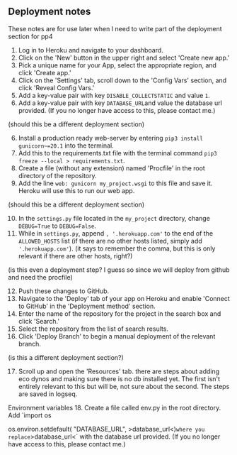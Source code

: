 ## Deployment notes
These notes are for use later when I need to write part of the deployment section for pp4

1. Log in to Heroku and navigate to your dashboard.
2. Click on the 'New' button in the upper right and select 'Create new app.'
3. Pick a unique name for your App, select the appropriate region, and click 'Create app.'
4. Click on the 'Settings' tab, scroll down to the 'Config Vars' section, and click 'Reveal Config Vars.'
5. Add a key-value pair with key `DISABLE_COLLECTSTATIC` and value `1`.
6. Add a key-value pair with key `DATABASE_URL`and value the database url provided. (If you no longer have access to this, please contact me.)

(should this be a different deployment section)

6. Install a production ready web-server by entering `pip3 install gunicorn~=20.1` into the terminal.
7. Add this to the requirements.txt file with the terminal command `pip3 freeze --local > requirements.txt`.
8. Create a file (without any extension) named 'Procfile' in the root directory of the repository.
9. Add the line `web: gunicorn my_project.wsgi` to this file and save it. Heroku will use this to run our web app.

(should this be a different deployment section)

10. In the `settings.py` file located in the `my_project` directory, change `DEBUG=True` to `DEBUG=False`.
11. While in `settings.py`, append `, '.herokuapp.com'` to the end of the `ALLOWED_HOSTS` list (if there are no other hosts listed, simply add `'.herokuapp.com'`). (it says to remember the comma, but this is only relevant if there are other hosts, right?)

(is this even a deployment step? I guess so since we will deploy from github and need the procfile)

12. Push these changes to GitHub.
13. Navigate to the 'Deploy' tab of your app on Heroku and enable 'Connect to GitHub' in the 'Deployment method' section.
14. Enter the name of the repository for the project in the search box and click 'Search.'
15. Select the repository from the list of search results.
16. Click 'Deploy Branch' to begin a manual deployment of the relevant branch.

(is this a different deployment section?)

17. Scroll up and open the 'Resources' tab.
there are steps about adding eco dynos and making sure there is no db installed yet. The first isn't entirely relevant to this but will be, not sure about the second. The steps are saved in logseq.

Environment variables
18. Create a file called env.py in the root directory. Add
`import os

os.environ.setdefault(
    "DATABASE_URL", >database_url<)`
where you replace `>database_url<` with the database url provided.
(If you no longer have access to this, please contact me.)
